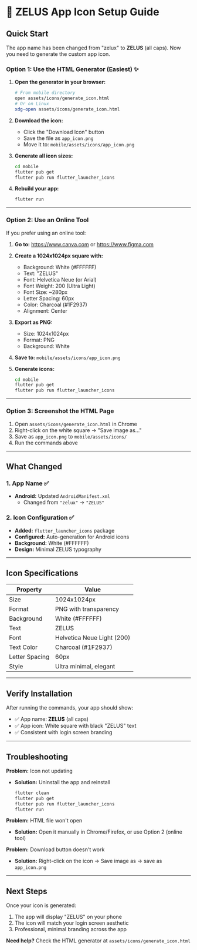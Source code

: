 # 📱 ZELUS App Icon Setup Guide

## Quick Start

The app name has been changed from "zelux" to **ZELUS** (all caps). Now you need to generate the custom app icon.

### Option 1: Use the HTML Generator (Easiest) ✨

1. **Open the generator in your browser:**
   ```bash
   # From mobile directory
   open assets/icons/generate_icon.html
   # Or on Linux
   xdg-open assets/icons/generate_icon.html
   ```

2. **Download the icon:**
   - Click the "Download Icon" button
   - Save the file as `app_icon.png`
   - Move it to: `mobile/assets/icons/app_icon.png`

3. **Generate all icon sizes:**
   ```bash
   cd mobile
   flutter pub get
   flutter pub run flutter_launcher_icons
   ```

4. **Rebuild your app:**
   ```bash
   flutter run
   ```

---

### Option 2: Use an Online Tool

If you prefer using an online tool:

1. **Go to:** https://www.canva.com or https://www.figma.com

2. **Create a 1024x1024px square with:**
   - Background: White (#FFFFFF)
   - Text: "ZELUS"
   - Font: Helvetica Neue (or Arial)
   - Font Weight: 200 (Ultra Light)
   - Font Size: ~280px
   - Letter Spacing: 60px
   - Color: Charcoal (#1F2937)
   - Alignment: Center

3. **Export as PNG:**
   - Size: 1024x1024px
   - Format: PNG
   - Background: White

4. **Save to:** `mobile/assets/icons/app_icon.png`

5. **Generate icons:**
   ```bash
   cd mobile
   flutter pub get
   flutter pub run flutter_launcher_icons
   ```

---

### Option 3: Screenshot the HTML Page

1. Open `assets/icons/generate_icon.html` in Chrome
2. Right-click on the white square → "Save image as..."
3. Save as `app_icon.png` to `mobile/assets/icons/`
4. Run the commands above

---

## What Changed

### 1. App Name ✅
- **Android:** Updated `AndroidManifest.xml`
  - Changed from `"zelux"` → `"ZELUS"`

### 2. Icon Configuration ✅
- **Added:** `flutter_launcher_icons` package
- **Configured:** Auto-generation for Android icons
- **Background:** White (#FFFFFF)
- **Design:** Minimal ZELUS typography

---

## Icon Specifications

| Property | Value |
|----------|-------|
| Size | 1024x1024px |
| Format | PNG with transparency |
| Background | White (#FFFFFF) |
| Text | ZELUS |
| Font | Helvetica Neue Light (200) |
| Text Color | Charcoal (#1F2937) |
| Letter Spacing | 60px |
| Style | Ultra minimal, elegant |

---

## Verify Installation

After running the commands, your app should show:
- ✅ App name: **ZELUS** (all caps)
- ✅ App icon: White square with black "ZELUS" text
- ✅ Consistent with login screen branding

---

## Troubleshooting

**Problem:** Icon not updating
- **Solution:** Uninstall the app and reinstall
  ```bash
  flutter clean
  flutter pub get
  flutter pub run flutter_launcher_icons
  flutter run
  ```

**Problem:** HTML file won't open
- **Solution:** Open it manually in Chrome/Firefox, or use Option 2 (online tool)

**Problem:** Download button doesn't work
- **Solution:** Right-click on the icon → Save image as → save as `app_icon.png`

---

## Next Steps

Once your icon is generated:
1. The app will display "ZELUS" on your phone
2. The icon will match your login screen aesthetic
3. Professional, minimal branding across the app

**Need help?** Check the HTML generator at `assets/icons/generate_icon.html`

